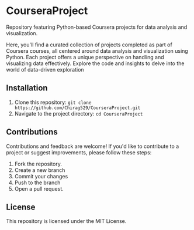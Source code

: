 # CourseraProject
Repository featuring Python-based Coursera projects for data analysis and visualization.

Here, you'll find a curated collection of projects completed as part of Coursera courses, all centered around data analysis and visualization using Python. Each project offers a unique perspective on handling and visualizing data effectively. Explore the code and insights to delve into the world of data-driven exploration

## Installation

1. Clone this repository: `git clone https://github.com/Chirag529/CourseraProject.git`
2. Navigate to the project directory: `cd CourseraProject`


## Contributions

Contributions and feedback are welcome! If you'd like to contribute to a project or suggest improvements, please follow these steps:

1. Fork the repository.
2. Create a new branch
3. Commit your changes 
4. Push to the branch 
5. Open a pull request.

## License

This repository is licensed under the MIT License.
